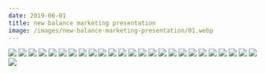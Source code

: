 ```yaml
---
date: 2019-06-01
title: new balance marketing presentation
image: /images/new-balance-marketing-presentation/01.webp
---
```


![](/images/new-balance-marketing-presentation/01.webp)
![](/images/new-balance-marketing-presentation/02.webp)
![](/images/new-balance-marketing-presentation/03.webp)
![](/images/new-balance-marketing-presentation/04.webp)
![](/images/new-balance-marketing-presentation/05.webp)
![](/images/new-balance-marketing-presentation/06.webp)
![](/images/new-balance-marketing-presentation/07.webp)
![](/images/new-balance-marketing-presentation/08.webp)
![](/images/new-balance-marketing-presentation/09.webp)
![](/images/new-balance-marketing-presentation/10.webp)
![](/images/new-balance-marketing-presentation/11.webp)
![](/images/new-balance-marketing-presentation/12.webp)
![](/images/new-balance-marketing-presentation/13.webp)
![](/images/new-balance-marketing-presentation/14.webp)
![](/images/new-balance-marketing-presentation/15.webp)
![](/images/new-balance-marketing-presentation/16.webp)
![](/images/new-balance-marketing-presentation/17.webp)
![](/images/new-balance-marketing-presentation/18.webp)
![](/images/new-balance-marketing-presentation/19.webp)
![](/images/new-balance-marketing-presentation/20.webp)
![](/images/new-balance-marketing-presentation/21.webp)
![](/images/new-balance-marketing-presentation/22.webp)
![](/images/new-balance-marketing-presentation/23.webp)
![](/images/new-balance-marketing-presentation/24.webp)
![](/images/new-balance-marketing-presentation/25.webp)
![](/images/new-balance-marketing-presentation/26.webp)
